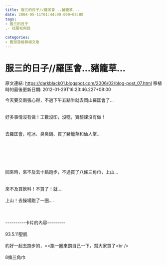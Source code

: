 ```yaml
---
title: 服三的日子//羅匡會...豬籠草...
date: 2004-05-11T01:44:00.000+08:00
tags: 
- 服三的日子
,- 社服社與我

categories:
- 舊部落格移植文章
---
```


# 服三的日子//羅匡會...豬籠草...

原文連結: https://darkblack01.blogspot.com/2006/02/blog-post_07.html
移植時的最後更新日期: 2012-01-29T16:23:46.227+08:00

今天要交兩張心得，不過下午五點半就去岡山羅匡會了...<br /><br /><br />好多事情沒有做！工數沒印，沒唸，實驗課沒有做！<br /><br /><br />去羅匡會，吃冰、臭臭鍋、買了豬籠草和仙人掌...<br /><br /><a name='more'></a><br /><br /><br /><br /><br />回來時，來不及去十點跑步，不過買了八條三角巾，上山...<br /><br /><br />來不及買飲料！不買了！就....<br /><br />上山！去操場跑了一圈....<br /><br /><br /><br />----------卡片的內容---------<br /><br />93.5.11聖凱<br /><br />約好一起去跑步的，&gt;&lt;跑一圈來罰自己一下，幫大家買了&lt;br /&gt;<br /><br />8條三角巾
